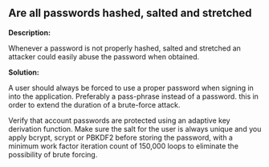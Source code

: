 
Are all passwords hashed, salted and stretched 
-------

**Description:**

Whenever a password is not properly hashed, salted and stretched an attacker could easily 
abuse the password when obtained.


**Solution:**

A user should always be forced to use a proper password when signing in into the application. 
Preferably a pass-phrase instead of a password. this in order to extend the duration 
of a brute-force attack.

Verify that account passwords are protected using an adaptive key derivation function.
Make sure the salt for the user is always unique and you apply bcrypt, scrypt or 
PBKDF2 before storing the password, with a minimum work factor iteration count of 150,000 
loops to eliminate the possibility of brute forcing. 
	